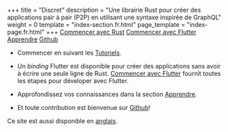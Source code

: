 +++
title = "Discret"
description = "Une librairie Rust pour créer des applications pair à pair (P2P) en utilisant une syntaxe inspirée de GraphQL"
weight = 0
template = "index-section.fr.html"
page_template = "index-page.fr.html"
+++
[Commencer avec Rust](@/tutorial/rust/_index.fr.md) [Commencer avec Flutter](@/tutorial/flutter/_index.fr.md) [Apprendre](@/learn/_index.fr.md) [Github](https://github.com/discretlib/)

- Commencer en suivant les [Tutoriels](@/tutorial/_index.fr.md).

- Un *binding* Flutter est disponible pour créer des applications sans avoir à écrire une seule ligne de Rust. [Commencer avec Flutter](@/tutorial/flutter/_index.fr.md) fournit toutes les étapes pour déveloper avec Flutter. 

- Approfondissez vos connaissances dans la section [Apprendre](@/learn/_index.fr.md).

- Et toute contribution est bienvenue sur [Github](https://github.com/discretlib/)!

Ce site est aussi disponible en [anglais](/).
